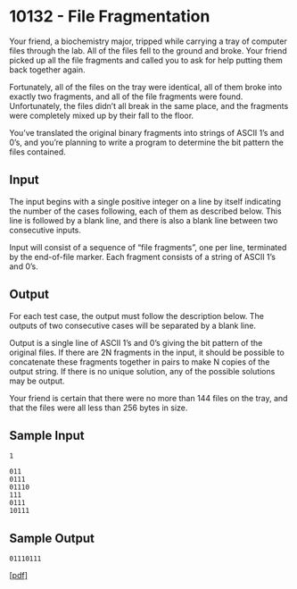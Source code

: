 # 10132 - File Fragmentation

Your friend, a biochemistry major, tripped while carrying a tray of computer files through the lab. All
of the files fell to the ground and broke. Your friend picked up all the file fragments and called you to
ask for help putting them back together again.  

Fortunately, all of the files on the tray were identical, all of them broke into exactly two fragments,
and all of the file fragments were found. Unfortunately, the files didn’t all break in the same place, and
the fragments were completely mixed up by their fall to the floor.  

You’ve translated the original binary fragments into strings of ASCII 1’s and 0’s, and you’re planning
to write a program to determine the bit pattern the files contained.

## Input

The input begins with a single positive integer on a line by itself indicating the number of the cases
following, each of them as described below. This line is followed by a blank line, and there is also a
blank line between two consecutive inputs.  

Input will consist of a sequence of “file fragments”, one per line, terminated by the end-of-file marker.
Each fragment consists of a string of ASCII 1’s and 0’s.


## Output

For each test case, the output must follow the description below. The outputs of two consecutive cases
will be separated by a blank line.  

Output is a single line of ASCII 1’s and 0’s giving the bit pattern of the original files. If there are
2N fragments in the input, it should be possible to concatenate these fragments together in pairs to
make N copies of the output string. If there is no unique solution, any of the possible solutions may
be output.  

Your friend is certain that there were no more than 144 files on the tray, and that the files were all
less than 256 bytes in size.


## Sample Input

```
1

011
0111
01110
111
0111
10111
```


## Sample Output

```
01110111
```

[\[pdf\]](https://uva.onlinejudge.org/external/101/10132.pdf)
